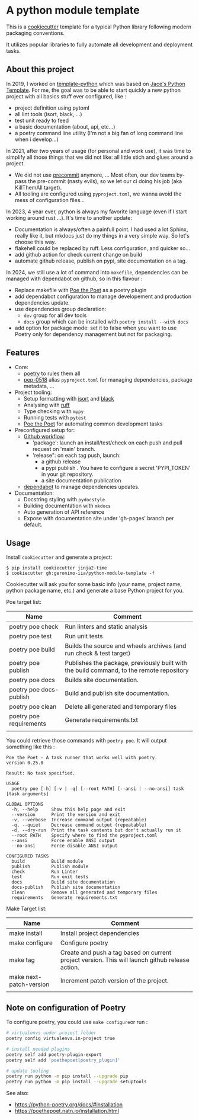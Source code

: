 # A python module template

This is a [cookiecutter](https://github.com/cookiecutter/cookiecutter) template for a typical Python library following modern packaging conventions.

It utilizes popular libraries to fully automate all development and deployment tasks.

## About this project

In 2019, I worked on [template-python](https://github.com/geronimo-iia/template-python) which was based on [Jace's Python Template](https://github.com/jacebrowning/template-python).
For me, the goal was to be able to start quickly a new python project with all basics stuff ever configured, like :

- project definition using pytoml
- all lint tools (isort, black, ...)
- test unit ready to feed
- a basic documentation (about, api, etc...)
- a poetry command line utility (I'm not a big fan of long command line when i develop...)

In 2021, after two years of usage (for personal and work use), it was time to simplify all those things that we did not like: all little stich and glues around a project.

- We did not use [precommit](https://pre-commit.com/) anymore, ... Most often, our dev teams by-pass the pre-commit (nasty evils), so we let our ci doing his job (aka KillThemAll target).
- All tooling are configured using `pyproject.toml`, we wanna avoid the mess of configuration files...

In 2023, 4 year ever, python is always my favorite language (even if I start working around rust ...). It's time to another update:

- Documentation is always/often a painfull point. I had used a lot Sphinx, really like it, but mkdocs just do my things in a very simple way. So let's choose this way.
- flakehell could be replaced by ruff. Less configuration, and quicker so...
- add github action for check current change on build
- automate github release, publish on pypi, site documentation on a tag.

In 2024, we still use a lot of command into `makefile`, dependencies can be managed with dependabot on github, so in this flavour :

- Replace makefile with [Poe the Poet](https://poethepoet.natn.io/index.html) as a poetry plugin
- add dependabot configuration to manage developement and production dependencies update.
- use dependencies group declaration:
  - `dev` group for all dev tools
  - `docs` group which can be installed with `poetry install --with docs`
- add option for package mode: set it to false when you want to use Poetry only for dependency management but not for packaging.

## Features

* Core:
  * [poetry](https://python-poetry.org/) to rules them all
  * [pep-0518](https://www.python.org/dev/peps/pep-0518/) alias `pyproject.toml` for managing dependencies, package metadata, ...
* Project tooling:
  * Setup formatting with [isort](https://github.com/PyCQA/isort) and [black](https://github.com/psf/black)
  * Analysing with [ruff](https://github.com/charliermarsh/ruff)
  * Type checking with `mypy`
  * Running tests with `pytest`
  * [Poe the Poet](https://poethepoet.natn.io/index.html) for automating common development tasks
* Preconfigured setup for:
  * [Github workflow](https://guides.github.com/introduction/flow/):
    * 'package': launch an install/test/check on each push and pull request on 'main' branch.
    * 'release": on each tag push, launch:
      - a github release 
      - a pypi publish . You have to configure a secret 'PYPI_TOKEN' in your git repository.
      - a site documentation publication
  * [dependabot](https://github.com/dependabot) to manage dependencies updates.
* Documentation:
  * Docstring styling with `pydocstyle`
  * Building documentation with `mkdocs`
  * Auto generation of API reference
  * Expose with documentation site under 'gh-pages' branch per default.


## Usage

Install `cookiecutter` and generate a project:

```
$ pip install cookiecutter jinja2-time
$ cookiecutter gh:geronimo-iia/python-module-template -f
```

Cookiecutter will ask you for some basic info (your name, project name, python package name, etc.) and generate a base Python project for you.

Poe target list:

| Name                    | Comment                                                                                  |
| ----------------------- | ---------------------------------------------------------------------------------------- |
| poetry poe check        | Run linters and static analysis                                                          |
| poetry poe test         | Run unit tests                                                                           |
| poetry poe build        | Builds the source and wheels archives (and run check & test target)                      |
| poetry poe publish      | Publishes the package, previously built with the build command, to the remote repository |
| poetry poe docs         | Builds  site documentation.                                                              |
| poetry poe docs-publish | Build and publish site documentation.                                                    |
| poetry poe clean        | Delete all generated and temporary files                                                 |
| poetry poe requirements | Generate requirements.txt                                                                |
|                         |                                                                                          |

You could retrieve those commands with `poetry poe`. It will output something like this :

```
Poe the Poet - A task runner that works well with poetry.
version 0.25.0

Result: No task specified.

USAGE
  poetry poe [-h] [-v | -q] [--root PATH] [--ansi | --no-ansi] task [task arguments]

GLOBAL OPTIONS
  -h, --help     Show this help page and exit
  --version      Print the version and exit
  -v, --verbose  Increase command output (repeatable)
  -q, --quiet    Decrease command output (repeatable)
  -d, --dry-run  Print the task contents but don't actually run it
  --root PATH    Specify where to find the pyproject.toml
  --ansi         Force enable ANSI output
  --no-ansi      Force disable ANSI output

CONFIGURED TASKS
  build          Build module
  publish        Publish module
  check          Run Linter
  test           Run unit tests
  docs           Build site documentation
  docs-publish   Publish site documentation
  clean          Remove all generated and temporary files
  requirements   Generate requirements.txt
```


Make Target list:

| Name                    | Comment                                                                                         |
| ----------------------- | ----------------------------------------------------------------------------------------------- |
| make install            | Install project dependencies                                                                    |
| make configure          | Configure poetry                                                                                |
| make tag                | Create and push a tag based on current project version. This will launch github release action. |
| make next-patch-version | Increment patch version of the project.                                                         |
|                         |                                                                                                 |

## Note on configuration of Poetry

To configure poetry, you could use `make configure`or run :

```bash
# virtualenvs under project folder
poetry config virtualenvs.in-project true

# install needed plugins
poetry self add poetry-plugin-export
poetry self add 'poethepoet[poetry_plugin]'

# update tooling
poetry run python -m pip install --upgrade pip
poetry run python -m pip install --upgrade setuptools
```

See also:

- https://python-poetry.org/docs/#installation
- https://poethepoet.natn.io/installation.html

